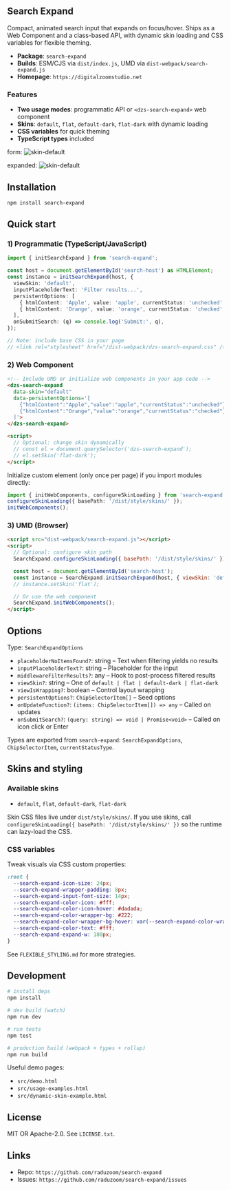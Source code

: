 ## Search Expand

Compact, animated search input that expands on focus/hover. Ships as a Web Component and a class-based API, with dynamic skin loading and CSS variables for flexible theming.

- **Package**: `search-expand`
- **Builds**: ESM/CJS via `dist/index.js`, UMD via `dist-webpack/search-expand.js`
- **Homepage**: `https://digitalzoomstudio.net`

### Features
- **Two usage modes**: programmatic API or `<dzs-search-expand>` web component
- **Skins**: `default`, `flat`, `default-dark`, `flat-dark` with dynamic loading
- **CSS variables** for quick theming
- **TypeScript types** included


form:
![skin-default](https://i.postimg.cc/pdFC5CVq/image.png "Search expand")

expanded:
![skin-default](https://i.postimg.cc/VvV0RyDM/image.png "Search expand - expanded")

## Installation
```bash
npm install search-expand
```

## Quick start

### 1) Programmatic (TypeScript/JavaScript)
```ts
import { initSearchExpand } from 'search-expand';

const host = document.getElementById('search-host') as HTMLElement;
const instance = initSearchExpand(host, {
  viewSkin: 'default',
  inputPlaceholderText: 'Filter results...',
  persistentOptions: [
    { htmlContent: 'Apple', value: 'apple', currentStatus: 'unchecked' },
    { htmlContent: 'Orange', value: 'orange', currentStatus: 'checked' },
  ],
  onSubmitSearch: (q) => console.log('Submit:', q),
});

// Note: include base CSS in your page
// <link rel="stylesheet" href="/dist-webpack/dzs-search-expand.css" />
```

### 2) Web Component
```html
<!-- Include UMD or initialize web components in your app code -->
<dzs-search-expand
  data-skin="default"
  data-persistentOptions='[
    {"htmlContent":"Apple","value":"apple","currentStatus":"unchecked"},
    {"htmlContent":"Orange","value":"orange","currentStatus":"checked"}
  ]'>
</dzs-search-expand>

<script>
  // Optional: change skin dynamically
  // const el = document.querySelector('dzs-search-expand');
  // el.setSkin('flat-dark');
</script>
```

Initialize custom element (only once per page) if you import modules directly:
```ts
import { initWebComponents, configureSkinLoading } from 'search-expand';
configureSkinLoading({ basePath: '/dist/style/skins/' });
initWebComponents();
```

### 3) UMD (Browser)
```html
<script src="dist-webpack/search-expand.js"></script>
<script>
  // Optional: configure skin path
  SearchExpand.configureSkinLoading({ basePath: '/dist/style/skins/' });

  const host = document.getElementById('search-host');
  const instance = SearchExpand.initSearchExpand(host, { viewSkin: 'default' });
  // instance.setSkin('flat');

  // Or use the web component
  SearchExpand.initWebComponents();
</script>
```

## Options
Type: `SearchExpandOptions`

- `placeholderNoItemsFound?`: string – Text when filtering yields no results
- `inputPlaceholderText?`: string – Placeholder for the input
- `middlewareFilterResults?`: any – Hook to post-process filtered results
- `viewSkin?`: string – One of `default | flat | default-dark | flat-dark`
- `viewIsWrapping?`: boolean – Control layout wrapping
- `persistentOptions?`: `ChipSelectorItem[]` – Seed options
- `onUpdateFunction?`: `(items: ChipSelectorItem[]) => any` – Called on updates
- `onSubmitSearch?`: `(query: string) => void | Promise<void>` – Called on icon click or Enter

Types are exported from `search-expand`: `SearchExpandOptions`, `ChipSelectorItem`, `currentStatusType`.

## Skins and styling

### Available skins
- `default`, `flat`, `default-dark`, `flat-dark`

Skin CSS files live under `dist/style/skins/`. If you use skins, call `configureSkinLoading({ basePath: '/dist/style/skins/' })` so the runtime can lazy-load the CSS.

### CSS variables
Tweak visuals via CSS custom properties:
```css
:root {
  --search-expand-icon-size: 24px;
  --search-expand-wrapper-padding: 8px;
  --search-expand-input-font-size: 14px;
  --search-expand-color-icon: #fff;
  --search-expand-color-icon-hover: #dadada;
  --search-expand-color-wrapper-bg: #222;
  --search-expand-color-wrapper-bg-hover: var(--search-expand-color-wrapper-bg);
  --search-expand-color-text: #fff;
  --search-expand-expand-w: 180px;
}
```
See `FLEXIBLE_STYLING.md` for more strategies.

## Development
```bash
# install deps
npm install

# dev build (watch)
npm run dev

# run tests
npm test

# production build (webpack + types + rollup)
npm run build
```

Useful demo pages:
- `src/demo.html`
- `src/usage-examples.html`
- `src/dynamic-skin-example.html`

## License
MIT OR Apache-2.0. See `LICENSE.txt`.

## Links
- Repo: `https://github.com/raduzoom/search-expand`
- Issues: `https://github.com/raduzoom/search-expand/issues`


